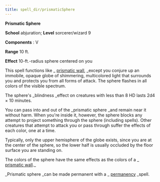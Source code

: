 ```yaml
---
title: spell_dir/prismaticSphere
---
```

 **Prismatic Sphere**

**School** abjuration; **Level** sorcerer/wizard 9

**Components** : V

**Range** 10 ft.

**Effect** 10-ft.-radius sphere centered on you

This spell functions like _ [prismatic wall](prismaticWall#_prismatic-wall), _except you conjure up an immobile, opaque globe of shimmering, multicolored light that surrounds you and protects you from all forms of attack. The sphere flashes in all colors of the visible spectrum.

The sphere's _blindness _effect on creatures with less than 8 HD lasts 2d4 × 10 minutes.

You can pass into and out of the _prismatic sphere _and remain near it without harm. When you're inside it, however, the sphere blocks any attempt to project something through the sphere (including spells). Other creatures that attempt to attack you or pass through suffer the effects of each color, one at a time.

Typically, only the upper hemisphere of the globe exists, since you are at the center of the sphere, so the lower half is usually occluded by the floor surface you are standing on.

The colors of the sphere have the same effects as the colors of a _ [prismatic wall](prismaticWall#_prismatic-wall)._

_Prismatic sphere _can be made permanent with a _ [permanency](permanency#_permanency) _spell.


